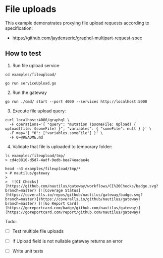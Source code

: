 # File uploads

This example demonstrates proxying file upload requests according to specification:
 - https://github.com/jaydenseric/graphql-multipart-request-spec
 
## How to test

1. Run file upload service

```
cd examples/fileupload/

go run serviceUpload.go
```

2. Run the gateway
```
go run ./cmd/ start --port 4000 --services http://localhost:5000
```

3. Execute file upload query:

```
curl localhost:4000/graphql \
  -F operations='{ "query": "mutation ($someFile: Upload) { upload(file: $someFile) }", "variables": { "someFile": null } }' \
  -F map='{ "0": ["variables.someFile"] }' \
  -F 0=@README.md
```

4. Validate that file is uploaded to temporary folder:

```
ls examples/fileupload/tmp/
> cd4c0810-d5d7-4adf-9edb-bea74eadae4e

head -n3 examples/fileupload/tmp/*
> # nautilus/gateway
>  
>  ![CI Checks](https://github.com/nautilus/gateway/workflows/CI%20Checks/badge.svg?branch=master) [![Coverage Status](https://coveralls.io/repos/github/nautilus/gateway/badge.svg?branch=master)](https://coveralls.io/github/nautilus/gateway?branch=master) [![Go Report Card](https://goreportcard.com/badge/github.com/nautilus/gateway)](https://goreportcard.com/report/github.com/nautilus/gateway)
```

Todo:
- [ ] Test multiple file uploads
- [ ] If Upload field is not nullable gateway returns an error
- [ ] Write unit tests

